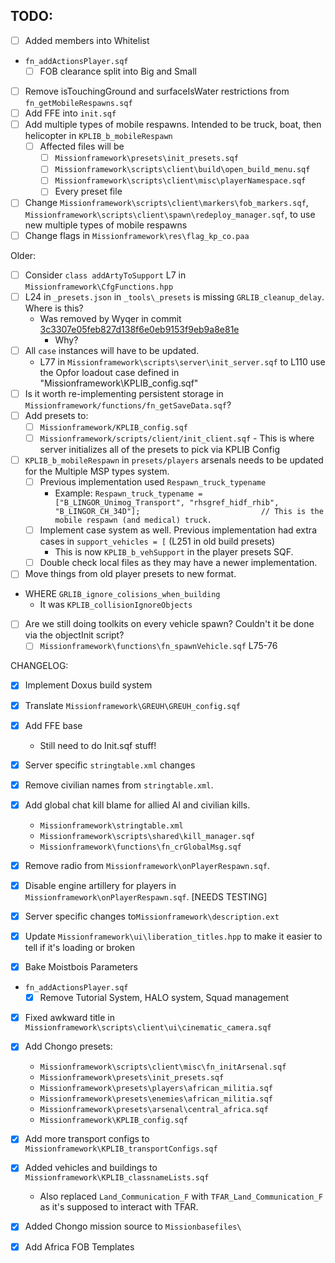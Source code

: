 ## TODO:
- [ ] Added members into Whitelist
- `fn_addActionsPlayer.sqf`
	- [ ] FOB clearance split into Big and Small
- [ ] Remove isTouchingGround and surfaceIsWater restrictions from `fn_getMobileRespawns.sqf`
- [ ] Add FFE into `init.sqf`
- [ ] Add multiple types of mobile respawns. Intended to be truck, boat, then helicopter in `KPLIB_b_mobileRespawn`
	- [ ] Affected files will be
		- [ ] `Missionframework\presets\init_presets.sqf`
		- [ ] `Missionframework\scripts\client\build\open_build_menu.sqf`
		- [ ] `Missionframework\scripts\client\misc\playerNamespace.sqf`
		- [ ] Every preset file
- [ ] Change `Missionframework\scripts\client\markers\fob_markers.sqf`, `Missionframework\scripts\client\spawn\redeploy_manager.sqf`, to use new multiple types of mobile respawns
- [ ] Change flags in `Missionframework\res\flag_kp_co.paa`

Older:

- [ ] Consider `class addArtyToSupport` L7 in `Missionframework\CfgFunctions.hpp`
- [ ] L24 in `_presets.json` in `_tools\_presets` is missing `GRLIB_cleanup_delay`. Where is this?
	- Was removed by Wyqer in commit [3c3307e05feb827d138f6e0eb9153f9eb9a8e81e](https://github.com/moistbois/Moist-Liberation-APR/commit/3c3307e05feb827d138f6e0eb9153f9eb9a8e81e)
		- Why?
- [ ] All `case` instances will have to be updated.
	- L77 in `Missionframework\scripts\server\init_server.sqf` to L110 use the Opfor loadout case defined in "Missionframework\KPLIB_config.sqf"
- [ ] Is it worth re-implementing persistent storage in `Missionframework/functions/fn_getSaveData.sqf`?
- [ ] Add presets to:
	- [ ] `Missionframework/KPLIB_config.sqf`
	- [ ] `Missionframework/scripts/client/init_client.sqf` - This is where server initializes all of the presets to pick via KPLIB Config
- [ ] `KPLIB_b_mobileRespawn` in `presets/players` arsenals needs to be updated for the Multiple MSP types system.
	- [ ] Previous implementation used `Respawn_truck_typename`
		- Example: `Respawn_truck_typename = ["B_LINGOR_Unimog_Transport", "rhsgref_hidf_rhib", "B_LINGOR_CH_34D"];                           // This is the mobile respawn (and medical) truck.`
	- [ ] Implement case system as well. Previous implementation had extra cases in `support_vehicles = [` (L251 in old build presets)
		- This is now `KPLIB_b_vehSupport` in the player presets SQF.
	- [ ] Double check local files as they may have a newer implementation.
- [ ] Move things from old player presets to new format.
- WHERE `GRLIB_ignore_colisions_when_building`
	- It was `KPLIB_collisionIgnoreObjects`
- [ ] Are we still doing toolkits on every vehicle spawn? Couldn't it be done via the objectInit script?
	- [ ] `Missionframework\functions\fn_spawnVehicle.sqf` L75-76

CHANGELOG:
- [x] Implement Doxus build system
- [x] Translate `Missionframework\GREUH\GREUH_config.sqf`
- [x] Add FFE base
	- Still need to do Init.sqf stuff!
- [x] Server specific `stringtable.xml` changes
- [x] Remove civilian names from `stringtable.xml`.
- [x] Add global chat kill blame for allied AI and civilian kills.
	- `Missionframework\stringtable.xml`
	- `Missionframework\scripts\shared\kill_manager.sqf`
	- `Missionframework\functions\fn_crGlobalMsg.sqf`
- [x] Remove radio from `Missionframework\onPlayerRespawn.sqf`.
- [x] Disable engine artillery for players in `Missionframework\onPlayerRespawn.sqf`. [NEEDS TESTING]
- [x] Server specific changes to`Missionframework\description.ext`

- [x] Update `Missionframework\ui\liberation_titles.hpp` to make it easier to tell if it's loading or broken
- [x] Bake Moistbois Parameters
- `fn_addActionsPlayer.sqf`
	- [x] Remove Tutorial System, HALO system, Squad management
- [x] Fixed awkward title in `Missionframework\scripts\client\ui\cinematic_camera.sqf`
- [x] Add Chongo presets:
	- `Missionframework\scripts\client\misc\fn_initArsenal.sqf`
	- `Missionframework\presets\init_presets.sqf`
	- `Missionframework\presets\players\african_militia.sqf`
	- `Missionframework\presets\enemies\african_militia.sqf`
	- `Missionframework\presets\arsenal\central_africa.sqf`
	- `Missionframework\KPLIB_config.sqf`
- [x] Add more transport configs to `Missionframework\KPLIB_transportConfigs.sqf`
- [x] Added vehicles and buildings to `Missionframework\KPLIB_classnameLists.sqf`
	- Also replaced `Land_Communication_F` with `TFAR_Land_Communication_F` as it's supposed to interact with TFAR.
- [x] Added Chongo mission source to `Missionbasefiles\`
- [x] Add Africa FOB Templates

